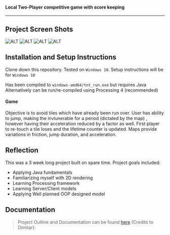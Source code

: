 #### Local Two-Player competitive game with score keeping

___

## Project Screen Shots

![ALT](https://i.ibb.co/CpLdcSm/1.png)
![ALT](https://i.ibb.co/YDWJDHK/1.png)
![ALT](https://i.ibb.co/QmH9cCF/3.png)
![ALT](https://i.ibb.co/nQxmW4k/4.gif)


## Installation and Setup Instructions

Clone down this repository. Tested on `Windows 10`. Setup instructions will be for `Windows 10`

Has been compiled to `windows-amd64/tnt_run.exe` but requires Java
Alternatively can be run/re-compiled using Processing 4 (recommended)


#### Game

Objective is to avoid tiles which have already been run over. User has ability to jump, making the invlunerable for a period (dictated by the map) , however having their acceleration reduced by a factor as well. First player to re-touch a tile loses and the lifetime counter is updated. Maps provide variations in friction, jump duration, and acceleration.



## Reflection

This was a 3 week long project built on spare time. Project goals included:  
 - Applying Java fundamentals
 - Familiarizing myself with 2D rendering
 - Learning Processing framework
 - Learning Server/Client models
 - Applying Well planned OOP designed model

## Documentation
> Project Outline and Documentation can be found [here](https://docs.google.com/document/d/1klapvjAYSzoDGzE71DFjAkE4hMUqPsVPGmrg2vruLzU/edit?usp=sharing) (Credits to Dimitar): 
